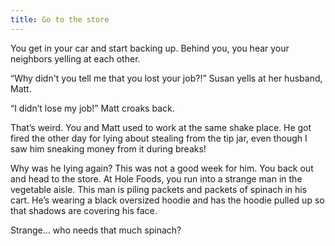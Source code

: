 ```yaml
---
title: Go to the store
---
```


You get in your car and start backing up. Behind you, you hear your neighbors yelling at each other. 

“Why didn't you tell me that you lost your job?!” Susan yells at her husband,
Matt. 

“I didn’t lose my job!” Matt croaks back. 

That’s weird. You and Matt used to work at the same shake place. He got fired the other day for lying about stealing from the tip jar, even though I saw him
sneaking money from it during breaks! 

Why was he lying again? This was not a good week for him. You back out and head to the store. At Hole Foods, you run into a strange man in the vegetable aisle. This man is piling packets and packets of spinach in his cart. He’s wearing a black oversized hoodie and has the hoodie pulled up so that shadows
are covering his face. 

Strange… who needs that much spinach?